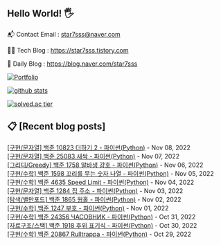 ## Hello World! 🖐

📬 Contact Email : star7sss@naver.com

👨‍💻 Tech Blog : https://star7sss.tistory.com

🤪 Daily Blog : https://blog.naver.com/star7sss

[![Portfolio](https://img.shields.io/badge/Portfolio-%23000000.svg?style=for-the-badge&logo=firefox&logoColor=#FF7139)](https://fern-way-13f.notion.site/Jang-Thang-3b7b327981a2456c8ee5952eadb848b9)

[![github stats](https://github-readme-stats.vercel.app/api?username=jangThang&show_icons=true&hide_border=False)](https://star7sss.tistory.com)

[![solved.ac tier](http://mazassumnida.wtf/api/v2/generate_badge?boj=star7sss)](https://solved.ac/star7sss)

## 📋 [Recent blog posts]
[[구현/문자열] 백준 10823 더하기 2 - 파이썬(Python)](https://star7sss.tistory.com/545) - Nov 08, 2022<br>
[[구현/문자열] 백준 25083 새싹 - 파이썬(Python)](https://star7sss.tistory.com/544) - Nov 07, 2022<br>
[[그리디/Greedy] 백준 1758 알바생 강호 - 파이썬(Python)](https://star7sss.tistory.com/588) - Nov 06, 2022<br>
[[구현/수학] 백준 1598 꼬리를 무는 숫자 나열 - 파이썬(Python)](https://star7sss.tistory.com/538) - Nov 05, 2022<br>
[[구현/수학] 백준 4635 Speed Limit - 파이썬(Python)](https://star7sss.tistory.com/537) - Nov 04, 2022<br>
[[구현/문자열] 백준 1284 집 주소 - 파이썬(Python)](https://star7sss.tistory.com/536) - Nov 03, 2022<br>
[[탐색/밸만포드] 백준 1865 웜홀 - 파이썬(Python)](https://star7sss.tistory.com/587) - Nov 02, 2022<br>
[[구현/수학] 백준 1247 부호 - 파이썬(Python)](https://star7sss.tistory.com/535) - Nov 01, 2022<br>
[[구현/수학] 백준 24356 ЧАСОВНИК - 파이썬(Python)](https://star7sss.tistory.com/534) - Oct 31, 2022<br>
[[자료구조/스택] 백준 1918 후위 표기식 - 파이썬(Python)](https://star7sss.tistory.com/585) - Oct 30, 2022<br>
[[구현/수학] 백준 20867 Rulltrappa - 파이썬(Python)](https://star7sss.tistory.com/533) - Oct 29, 2022<br>
